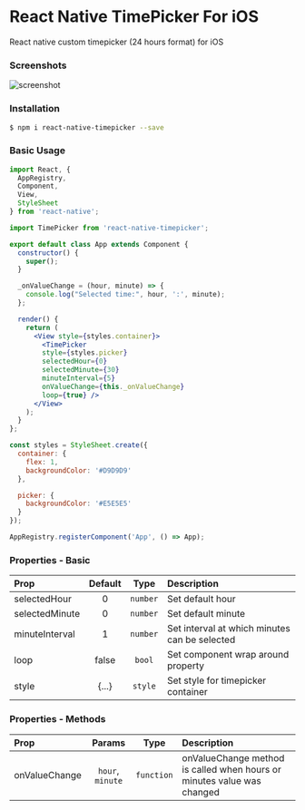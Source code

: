 # React Native TimePicker For iOS
React native custom timepicker (24 hours format) for iOS

### Screenshots

![screenshot](https://cloud.githubusercontent.com/assets/1790265/12737599/9714fd66-c962-11e5-8995-544b82da6f2c.png)

### Installation

```bash
$ npm i react-native-timepicker --save
```

### Basic Usage

```jsx
import React, {
  AppRegistry,
  Component,
  View,
  StyleSheet
} from 'react-native';

import TimePicker from 'react-native-timepicker';

export default class App extends Component {
  constructor() {
    super();
  }

  _onValueChange = (hour, minute) => {
    console.log("Selected time:", hour, ':', minute);
  };

  render() {
    return (
      <View style={styles.container}>
        <TimePicker
        style={styles.picker}
        selectedHour={0}
        selectedMinute={30}
        minuteInterval={5}
        onValueChange={this._onValueChange}
        loop={true} />
      </View>
    );
  }
};

const styles = StyleSheet.create({
  container: {
    flex: 1,
    backgroundColor: '#D9D9D9'
  },

  picker: {
    backgroundColor: '#E5E5E5'
  }
});

AppRegistry.registerComponent('App', () => App);
```

### Properties - Basic

| Prop  | Default  | Type | Description |
| :------------ |:---------------:| :---------------:| :-----|
| selectedHour | 0 | `number` | Set default hour |
| selectedMinute | 0 | `number` | Set default minute |
| minuteInterval | 1 | `number` | Set interval at which minutes can be selected |
| loop | false | `bool` | Set component wrap around property |
| style | {...} | `style` | Set style for timepicker container |

### Properties - Methods

| Prop  | Params  | Type | Description |
| :------------ |:---------------:| :---------------:| :-----|
| onValueChange | `hour`, `minute` | `function` | onValueChange method is called when hours or minutes value was changed |
